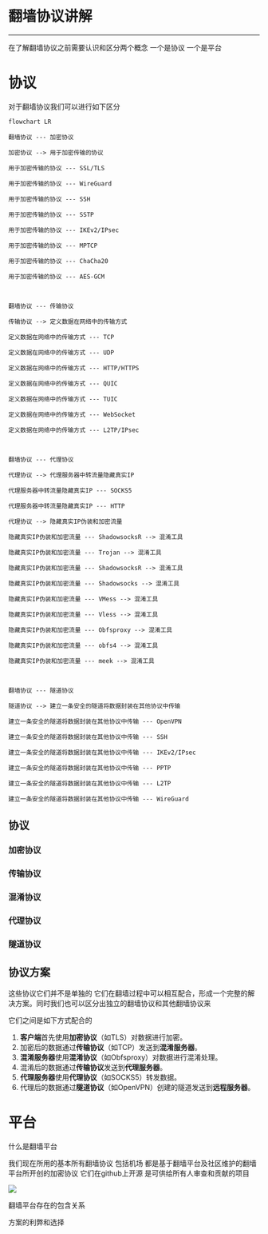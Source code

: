 # 翻墙协议讲解


---
在了解翻墙协议之前需要认识和区分两个概念 一个是协议 一个是平台

# 协议
对于翻墙协议我们可以进行如下区分

```mermaid
flowchart LR

翻墙协议 --- 加密协议

加密协议 --> 用于加密传输的协议

用于加密传输的协议 --- SSL/TLS

用于加密传输的协议 --- WireGuard

用于加密传输的协议 --- SSH

用于加密传输的协议 --- SSTP

用于加密传输的协议 --- IKEv2/IPsec

用于加密传输的协议 --- MPTCP

用于加密传输的协议 --- ChaCha20

用于加密传输的协议 --- AES-GCM

  

翻墙协议 --- 传输协议

传输协议 --> 定义数据在网络中的传输方式

定义数据在网络中的传输方式 --- TCP

定义数据在网络中的传输方式 --- UDP

定义数据在网络中的传输方式 --- HTTP/HTTPS

定义数据在网络中的传输方式 --- QUIC

定义数据在网络中的传输方式 --- TUIC

定义数据在网络中的传输方式 --- WebSocket

定义数据在网络中的传输方式 --- L2TP/IPsec

  

翻墙协议 --- 代理协议

代理协议 --> 代理服务器中转流量隐藏真实IP

代理服务器中转流量隐藏真实IP --- SOCKS5

代理服务器中转流量隐藏真实IP --- HTTP

代理协议 --> 隐藏真实IP伪装和加密流量

隐藏真实IP伪装和加密流量 --- ShadowsocksR --> 混淆工具

隐藏真实IP伪装和加密流量 --- Trojan --> 混淆工具

隐藏真实IP伪装和加密流量 --- ShadowsocksR --> 混淆工具

隐藏真实IP伪装和加密流量 --- Shadowsocks --> 混淆工具

隐藏真实IP伪装和加密流量 --- VMess --> 混淆工具

隐藏真实IP伪装和加密流量 --- Vless --> 混淆工具

隐藏真实IP伪装和加密流量 --- Obfsproxy --> 混淆工具

隐藏真实IP伪装和加密流量 --- obfs4 --> 混淆工具

隐藏真实IP伪装和加密流量 --- meek --> 混淆工具

  

翻墙协议 --- 隧道协议

隧道协议 --> 建立一条安全的隧道将数据封装在其他协议中传输

建立一条安全的隧道将数据封装在其他协议中传输 --- OpenVPN

建立一条安全的隧道将数据封装在其他协议中传输 --- SSH

建立一条安全的隧道将数据封装在其他协议中传输 --- IKEv2/IPsec

建立一条安全的隧道将数据封装在其他协议中传输 --- PPTP

建立一条安全的隧道将数据封装在其他协议中传输 --- L2TP

建立一条安全的隧道将数据封装在其他协议中传输 --- WireGuard
```

## 协议

### 加密协议

### 传输协议

### 混淆协议

### 代理协议

### 隧道协议


## 协议方案
这些协议它们并不是单独的 它们在翻墙过程中可以相互配合，形成一个完整的解决方案。同时我们也可以区分出独立的翻墙协议和其他翻墙协议来

它们之间是如下方式配合的

1. **客户端**首先使用**加密协议**（如TLS）对数据进行加密。
2. 加密后的数据通过**传输协议**（如TCP）发送到**混淆服务器**。
3. **混淆服务器**使用**混淆协议**（如Obfsproxy）对数据进行混淆处理。
4. 混淆后的数据通过**传输协议**发送到**代理服务器**。
5. **代理服务器**使用**代理协议**（如SOCKS5）转发数据。
6. 代理后的数据通过**隧道协议**（如OpenVPN）创建的隧道发送到**远程服务器**。



# 平台
什么是翻墙平台

我们现在所用的基本所有翻墙协议 包括机场 都是基于翻墙平台及社区维护的翻墙平台所开创的加密协议 它们在github上开源 是可供给所有人审查和贡献的项目

<img src="https://cdn.jsdelivr.net/gh/baib-web/img/%E7%BF%BB%E5%A2%99%E5%8D%8F%E8%AE%AE.jpg"/>

翻墙平台存在的包含关系



方案的利弊和选择

